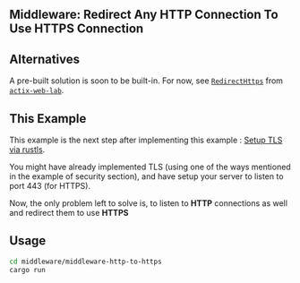 ## Middleware: Redirect Any HTTP Connection To Use HTTPS Connection

## Alternatives

A pre-built solution is soon to be built-in. For now, see [`RedirectHttps`](https://docs.rs/actix-web-lab/0.18/actix_web_lab/middleware/struct.RedirectHttps.html) from [`actix-web-lab`](https://crates.io/crates/actix-web-lab).

## This Example

This example is the next step after implementing this example : [Setup TLS via rustls](https://github.com/actix/examples/tree/master/security/rustls).

You might have already implemented TLS (using one of the ways mentioned in the example of security section), and have setup your server to listen to port 443 (for HTTPS).

Now, the only problem left to solve is, to listen to **HTTP** connections as well and redirect them to use **HTTPS**

## Usage

```sh
cd middleware/middleware-http-to-https
cargo run
```
